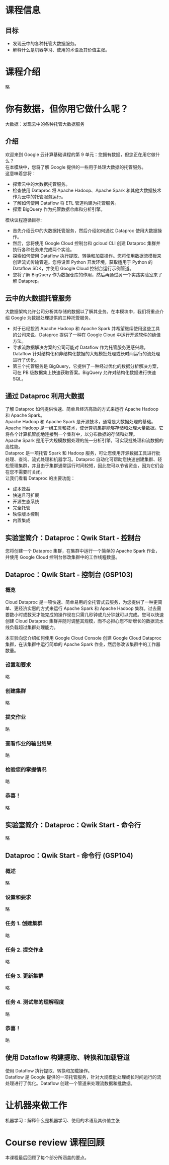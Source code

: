# 课程信息
## 目标
* 发现云中的各种托管大数据服务。
* 解释什么是机器学习、使用的术语及其价值主张。

# 课程介绍
略

# 你有数据，但你用它做什么呢？
大数据：发现云中的各种托管大数据服务

## 介绍
欢迎来到 Google 云计算基础课程的第 9 单元：您拥有数据，但您正在用它做什么？  
在本模块中，您将了解 Google 提供的一些用于处理大数据的托管服务。  
这意味着您将：
* 探索云中的大数据托管服务。
* 检查使用 Dataproc 将 Apache Hadoop、Apache Spark 和其他大数据技术作为云中的托管服务运行。
* 了解如何使用 Dataflow 将 ETL 管道构建为托管服务。
* 探索 BigQuery 作为托管数据仓库和分析引擎。

模块议程遵循目标:
* 首先介绍云中的大数据托管服务，然后介绍如何通过 Dataproc 使用大数据操作。
* 然后，您将使用 Google Cloud 控制台和 gcloud CLI 创建 Dataproc 集群并执行各种任务来完成两个实验。
* 探索如何使用 Dataflow 执行提取、转换和加载操作。您将使用数据流模板来创建流式传输管道。您将设置 Python 开发环境，获取适用于 Python 的 Dataflow SDK，并使用 Google Cloud 控制台运行示例管道。
* 您将了解 BigQuery 作为数据仓库的作用，然后再通过另一个实践实验室来了解 Dataprep。

## 云中的大数据托管服务
大数据架构允许公司分析其存储的数据以了解其业务。在本模块中，我们将重点介绍 Google 为数据处理提供的三种托管服务。
* 对于已经投资 Apache Hadoop 和 Apache Spark 并希望继续使用这些工具的公司来说，Dataproc 提供了一种在 Google Cloud 中运行开源软件的绝佳方法。
* 寻求流数据解决方案的公司可能对 Dataflow 作为托管服务更感兴趣。Dataflow 针对结构化和非结构化数据的大规模批处理或长时间运行的流处理进行了优化。
* 第三个托管服务是 BigQuery，它提供了一种经过优化的数据分析解决方案，可在 PB 级数据集上快速获取答案。BigQuery 允许对结构化数据进行快速 SQL。

## 通过 Dataproc 利用大数据
了解 Dataproc 如何提供快速、简单且经济高效的方式来运行 Apache Hadoop 和 Apache Spark。  
Apache Hadoop 和 Apache Spark 是开源技术，通常是大数据处理的基础。  
Apache Hadoop 是一组工具和技术，使计算机集群能够存储和处理大量数据。它将各个计算机智能地连接到一个集群中，以分布数据的存储和处理。  
Apache Spark 是用于大规模数据处理的统一分析引擎，可实现批处理和流数据的高性能。  
Dataproc 是一项托管 Spark 和 Hadoop 服务，可让您使用开源数据工具进行批处理、查询、流式处理和机器学习。Dataproc 自动化可帮助您快速创建集群、轻松管理集群，并且由于集群通常运行时间较短，因此您可以节省资金，因为它们会在您不需要时关闭。  
让我们看看 Dataproc 的主要功能：
* 成本效益
* 快速且可扩展
* 开源生态系统
* 完全托管
* 映像版本控制
* 内置集成

## 实验室简介：Dataproc：Qwik Start - 控制台
您将创建一个 Dataproc 集群，在集群中运行一个简单的 Apache Spark 作业，并使用 Google Cloud 控制台修改集群中的工作线程数量。

## Dataproc：Qwik Start - 控制台 (GSP103)
### 概览
Cloud Dataproc 是一项快速、简单易用的全托管式云服务，为您提供了一种更简单、更经济实惠的方式来运行 Apache Spark 和 Apache Hadoop 集群。过去需要数小时或数天才能完成的操作现在只需几秒钟或几分钟就可以完成。您可以快速创建 Cloud Dataproc 集群并随时调整其规模，而不必担心您不断增长的数据流水线负载超过集群处理能力。

本实验向您介绍如何使用 Google Cloud Console 创建 Google Cloud Dataproc 集群，在该集群中运行简单的 Apache Spark 作业，然后修改该集群中的工作器数量。

### 设置和要求
略

### 创建集群
略

### 提交作业
略

### 查看作业的输出结果
略

### 检验您的掌握情况
略

### 恭喜！
略

## 实验室简介：Dataproc：Qwik Start - 命令行
略

## Dataproc：Qwik Start - 命令行 (GSP104)
### 概述
略

### 设置和要求
略

### 任务 1. 创建集群
略

### 任务 2. 提交作业
略

### 任务 3. 更新集群
略

### 任务 4. 测试您的理解程度
略

### 恭喜！
略

## 使用 Dataflow 构建提取、转换和加载管道
使用 Dataflow 执行提取、转换和加载操作。  
Dataflow 是 Google 提供的一项托管服务，针对大规模批处理或长时间运行的流处理进行了优化。Dataflow 创建一个管道来处理流数据和批数据。  


# 让机器来做工作
机器学习：解释什么是机器学习、使用的术语及其价值主张

# Course review 课程回顾
本课程最后回顾了每个部分所涵盖的要点。